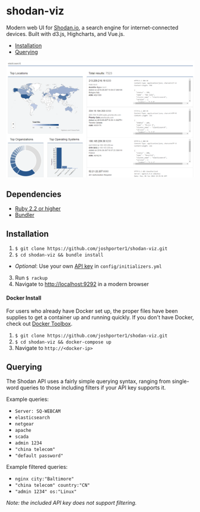 # shodan-viz
Modern web UI for [Shodan.io](https://www.shodan.io/), a search engine for internet-connected devices. Built with d3.js, Highcharts, and Vue.js.

* [Installation](#installation)
* [Querying](#querying)

![Demo Screenshot](ss.png)

## Dependencies
* [Ruby 2.2 or higher](https://www.ruby-lang.org/en/documentation/installation/)
* [Bundler](http://bundler.io/)

## Installation
1. `$ git clone https://github.com/joshporter1/shodan-viz.git`
2. `$ cd shodan-viz && bundle install`
  * _Optional_: Use your own [API key](https://account.shodan.io/register) in `config/initializers.yml`
3. Run `$ rackup`
4. Navigate to [http://localhost:9292](http://localhost:9292) in a modern browser

#### Docker Install
For users who already have Docker set up, the proper files have been supplies to get a container up and running quickly. If you don't have Docker, check out [Docker Toolbox](https://www.docker.com/products/docker-toolbox).

1. `$ git clone https://github.com/joshporter1/shodan-viz.git`
2. `$ cd shodan-viz && docker-compose up`
3. Navigate to `http://<docker-ip>`

## Querying
The Shodan API uses a fairly simple querying syntax, ranging from single-word queries to those including filters if your API key supports it.

Example queries:
* `Server: SQ-WEBCAM`
* `elasticsearch`
* `netgear`
* `apache`
* `scada`
* `admin 1234`
* `"china telecom"`
* `"default password"`

Example filtered queries:
* `nginx city:"Baltimore"`
* `"china telecom" country:"CN"`
* `"admin 1234" os:"Linux"`


_Note: the included API key does not support filtering._


